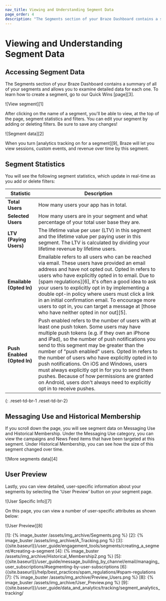 ```yaml
---
nav_title: Viewing and Understanding Segment Data
page_order: 4
description: "The Segments section of your Braze Dashboard contains a summary of all of your segments and allows you to examine detailed data for each one."
---
```

# Viewing and Understanding Segment Data

## Accessing Segment Data

The Segments section of your Braze Dashboard contains a summary of all of your segments and allows you to examine detailed data for each one. To learn how to create a segment, go to our Quick Wins [page][3].

![View segment][1]

After clicking on the name of a segment, you'll be able to view, at the top of the page, segment statistics and filters. You can edit your segment by adding or deleting filters. Be sure to save any changes!

![Segment data][2]

When you turn [analytics tracking on for a segment][9], Braze will let you view sessions, custom events, and revenue over time by this segment.

## Segment Statistics

You will see the following segment statistics, which update in real-time as you add or delete filters:

| Statistic | Description |
| --------- | --- |
| **Total Users** | How many users your app has in total. |
| **Selected Users** | How many users are in your segment and what percentage of your total user base they are. |
| **LTV (Paying Users)** | The lifetime value per user (LTV) in this segment and the lifetime value per paying user in this segment. The LTV is calculated by dividing your lifetime revenue by lifetime users. |
| **Emailable (Opted In)** | Emailable refers to all users who can be reached via email. These users have provided an email address and have not opted out. Opted In refers to users who have explicitly opted in to email. Due to [spam regulations][6], it's often a good idea to ask your users to explicitly opt in by implementing a double opt-in policy where users must click a link in an initial confirmation email. To encourage more users to opt in, you can target a message at [those who have neither opted in nor out][5]. |
| **Push Enabled (Opted In)** | Push enabled refers to the number of users with at least one push token. Some users may have multiple push tokens (e.g. if they own an iPhone and iPad), so the number of push notifications you send to this segment may be greater than the number of "push enabled" users. Opted In refers to the number of users who have explicitly opted in to push notifications. On iOS and Windows, users must always explicitly opt in for you to send them pushes. Because of how permissions are granted on Android, users don't always need to explicitly opt in to receive pushes. |
{: .reset-td-br-1 .reset-td-br-2}

## Messaging Use and Historical Membership

If you scroll down the page, you will see segment data on Messaging Use and Historical Membership. Under the Messaging Use category, you can view the campaigns and News Feed items that have been targeted at this segment. Under Historical Membership, you can see how the size of this segment changed over time.

![More segments data][4]

## User Preview

Lastly, you can view detailed, user-specific information about your segments by selecting the 'User Preview' button on your segment page.

![User Specific Info][7]

On this page, you can view a number of user-specific attributes as shown below:

![User Preview][8]

[1]: {% image_buster /assets/img_archive/Segments.png %}
[2]: {% image_buster /assets/img_archive/A_Tracking.png %}
[3]: {{site.baseurl}}/user_guide/engagement_tools/segments/creating_a_segment/#creating-a-segment
[4]: {% image_buster /assets/img_archive/Historical_Membership2.png %}
[5]: {{site.baseurl}}/user_guide/message_building_by_channel/email/managing_user_subscriptions/#segmenting-by-user-subscriptions
[6]: {{site.baseurl}}/help/best_practices/spam_regulations/#spam-regulations
[7]: {% image_buster /assets/img_archive/Preview_Users.png %}
[8]: {% image_buster /assets/img_archive/User_Preview.png %}
[9]: {{site.baseurl}}/user_guide/data_and_analytics/tracking/segment_analytics_tracking/